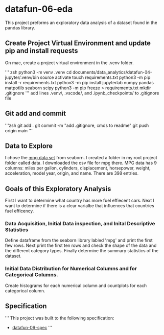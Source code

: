 # datafun-06-eda
This project preforms an exploratory data analysis of a dataset found in the pandas library.

## Create Project Virtual Environment and update pip and install requests

On mac, create a project virtual environment in the .venv folder. 

''' zsh
python3 -m venv .venv
cd documents/data_analytics/datafun-04-jupyter/.venv/bin
source activate
touch requirements.txt
python3 -m pip install -r requirements.txt
python3 -m pip install jupyterlab numpy pandas matpotlib seaborn scipy
python3 -m pip freeze > requirements.txt
mkdir .gitignore
'''
add lines .venv/, .vscode/, and .ipynb_checkpoints/ to .gitignore file

## Git add and commit

'''zsh
git add .
git commit -m "add .gitignore, cmds to readme"
git push origin main
'''

## Data to Explore
I chose the [mpg data set](https://github.com/charlietodd11/datafun-06-eda/blob/main/data/mpg.csv) from seaborn. I created a folder in my root project folder called data. I downloaded the csv file for mpg there. MPG data has 9 columns: miles per gallon, cylinders, displacement, horsepower, weight, acceleration, model year, origin, and name. There are 398 entries. 

## Goals of this Exploratory Analysis

First I want to determine what country has more fuel effiecent cars. Next I want to determine if there is a clear varialbe that influences that countries fuel efficency. 

### Data Acquisition, Initial Data inspection, and Inital Descriptive Statistics

Define dataframe from the seaborn library labled 'mpg' and print the first few rows. Next print the first ten rows and check the shape of the data and the different category types. Finally determine the summary statistics of the dataset. 

### Initial Data Distribution for Numerical Columns and for Categorical Columns. 

Create histograms for each numerical column and countplots for each categorical column. 

## Specification
'''
This project was built to the following specification:

- [datafun-06-spec](https://github.com/denisecase/datafun-06-spec)
'''
